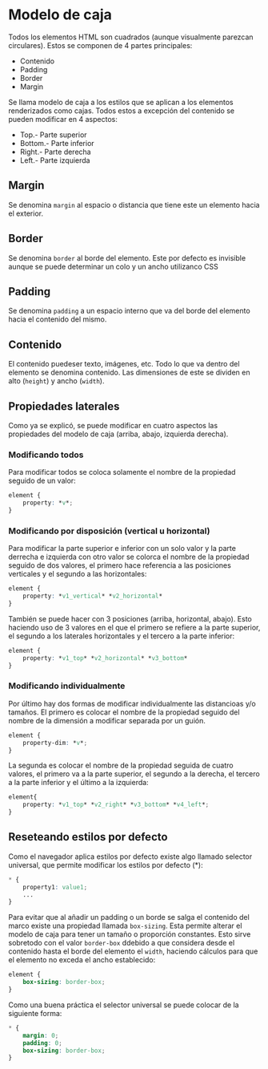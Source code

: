 # Modelo de caja

Todos los elementos HTML son cuadrados (aunque visualmente parezcan circulares). Estos se componen de 4 partes principales:

- Contenido
- Padding
- Border
- Margin

Se llama modelo de caja a los estilos que se aplican a los elementos renderizados como cajas. Todos estos a excepción del contenido se pueden modificar en 4 aspectos:

- Top.- Parte superior
- Bottom.- Parte inferior
- Right.- Parte derecha
- Left.- Parte izquierda

## Margin

Se denomina `margin` al espacio o distancia que tiene este un elemento hacia el exterior.

## Border

Se denomina `border` al borde del elemento. Este por defecto es invisible aunque se puede determinar un colo y un ancho utilizanco CSS

## Padding

Se denomina `padding` a un espacio interno que va del borde del elemento hacia el contenido del mismo.

## Contenido

El contenido puedeser texto, imágenes, etc. Todo lo que va dentro del elemento se denomina contenido. Las dimensiones de este se dividen en alto (`height`) y ancho (`width`).

## Propiedades laterales

Como ya se explicó, se puede modificar en cuatro aspectos las propiedades del modelo de caja (arriba, abajo, izquierda derecha).

### Modificando todos

Para modificar todos se coloca solamente el nombre de la propiedad seguido de un valor:

~~~css
element {
    property: *v*;
}
~~~

### Modificando por disposición (vertical u horizontal)

Para modificar la parte superior e inferior con un solo valor y la parte derrecha e izquierda con otro valor se colorca el nombre de la propiedad seguido de dos valores, el primero hace referencia a las posiciones verticales y el segundo a las horizontales:

~~~css
element {
    property: *v1_vertical* *v2_horizontal*
}
~~~

También se puede hacer con 3 posiciones (arriba, horizontal, abajo). Esto haciendo uso de 3 valores en el que el primero se refiere a la parte superior, el segundo a los laterales horizontales y el tercero a la parte inferior:

~~~css
element {
    property: *v1_top* *v2_horizontal* *v3_bottom*
}
~~~

### Modificando individualmente

Por último hay dos formas de modificar individualmente las distancioas y/o tamaños. El primero es colocar el nombre de la propiedad seguido del nombre de la dimensión a modificar separada por un guión.

~~~css
element {
    property-dim: *v*;
}
~~~

La segunda es colocar el nombre de la propiedad seguida de cuatro valores, el primero va a la parte superior, el segundo a la derecha, el tercero a la parte inferior y el último a la izquierda:

~~~css
element{
    property: *v1_top* *v2_right* *v3_bottom* *v4_left*;
}
~~~

## Reseteando estilos por defecto

Como el navegador aplica estilos por defecto existe algo llamado selector universal, que permite modificar los estilos por defecto (*):

~~~css
* {
    property1: value1;
    ...
}
~~~

Para evitar que al añadir un padding o un borde se salga el contenido del marco existe una propiedad llamada `box-sizing`. Esta permite alterar el modelo de caja para tener un tamaño o proporción constantes. Esto sirve sobretodo con el valor `border-box` ddebido a que considera desde el contenido hasta el borde del elemento el `width`, haciendo cálculos para que el elemento no exceda el ancho establecido:

~~~css
element {
    box-sizing: border-box;
}
~~~

Como una buena práctica el selector universal se puede colocar de la siguiente forma:

~~~css
* {
    margin: 0;
    padding: 0;
    box-sizing: border-box;
}
~~~
